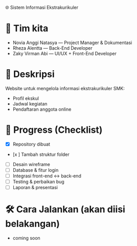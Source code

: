  🌐 Sistem Informasi Ekstrakurikuler

# 👥 Tim kita
- Novia Anggi Natasya — Project Manager & Dokumentasi
- Rheza Alentta — Back-End Developer
- Zaky Virman Abi — UI/UX + Front-End Developer

# 📖 Deskripsi
Website untuk mengelola informasi ekstrakurikuler SMK:
- Profil ekskul
- Jadwal kegiatan
- Pendaftaran anggota online

# 🚀 Progress (Checklist)
- [x] Repository dibuat
- [x ] Tambah struktur folder
- [ ] Desain wireframe
- [ ] Database & fitur login
- [ ] Integrasi front-end ↔ back-end
- [ ] Testing & perbaikan bug
- [ ] Laporan & presentasi

# 🛠️ Cara Jalankan (akan diisi belakangan)
- coming soon

